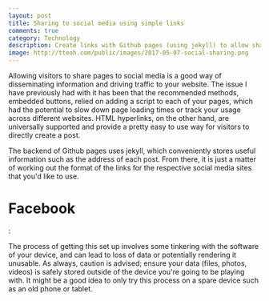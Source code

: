 ```yaml
---
layout: post
title: Sharing to social media using simple links
comments: true
category: Technology
description: Create links with Github pages (using jekyll) to allow sharing to social media without needing to load extra javascript
image: http://tteoh.com/public/images/2017-05-07-social-sharing.png
---
```


Allowing visitors to share pages to social media is a good way of disseminating information and driving traffic to your website. The issue I have previously had with it has been that the recommended methods, embedded buttons, relied on adding a script to each of your pages, which had the potential to slow down page loading times or track your usage across different websites. HTML hyperlinks, on the other hand, are universally supported and provide a pretty easy to use way for visitors to directly create a post.

<!--break-->

The backend of Github pages uses jekyll, which conveniently stores useful information such as the address of each post. From there, it is just a matter of working out the format of the links for the respective social media sites that you'd like to use.

# Facebook

:

The process of getting this set up involves some tinkering with the software of your device, and can lead to loss of data or potentially rendering it unusable. As always, caution is advised; ensure your data (files, photos, videos) is safely stored outside of the device you're going to be playing with. It might be a good idea to only try this process on a spare device such as an old phone or tablet. 
